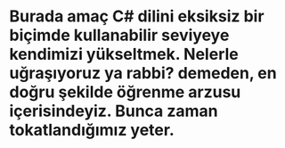 # Burada amaç C# dilini eksiksiz bir biçimde kullanabilir seviyeye kendimizi yükseltmek. Nelerle uğraşıyoruz ya rabbi? demeden, en doğru şekilde öğrenme arzusu içerisindeyiz. Bunca zaman tokatlandığımız yeter.
